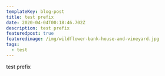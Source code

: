 ```yaml
---
templateKey: blog-post
title: test prefix
date: 2020-04-04T00:18:46.702Z
description: test prefix
featuredpost: true
featuredimage: /img/wildflower-bank-house-and-vineyard.jpg
tags:
  - test
---
```

test prefix
